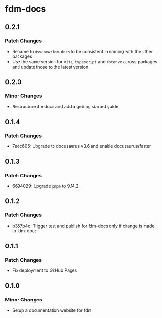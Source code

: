 # fdm-docs

## 0.2.1

### Patch Changes

- Rename to `@svenvw/fdm-docs` to be consistent in naming with the other packages
- Use the same version for `vite`, `typescript` and `dotenvx` across packages and update those to the latest version

## 0.2.0

### Minor Changes

- Restructure the docs and add a getting started guide

## 0.1.4

### Patch Changes

- 7edc605: Upgrade to docusaurus v3.6 and enable docusaurus/faster

## 0.1.3

### Patch Changes

- 6694029: Upgrade `pnpm` to 9.14.2

## 0.1.2

### Patch Changes

- b357b4c: Trigger test and publish for fdm-docs only if change is made in fdm-docs

## 0.1.1

### Patch Changes

- Fix deployment to GitHub Pages

## 0.1.0

### Minor Changes

- Setup a documentation website for fdm
